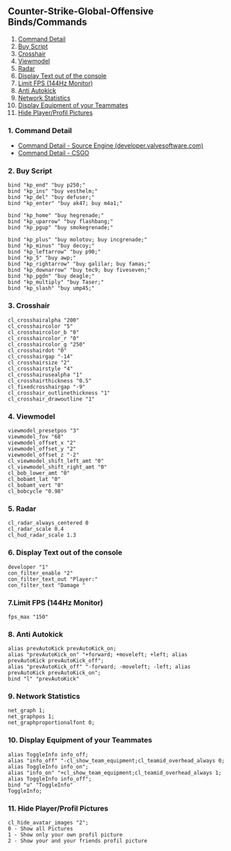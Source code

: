 ## Counter-Strike-Global-Offensive Binds/Commands

1. [Command Detail](#1-Command-Detail)
2. [Buy Script](#2-buy-script)
3. [Crosshair](#3-crosshair)
4. [Viewmodel](#4-viewmodel)
5. [Radar](#5-radar)
6. [Display Text out of the console](#6-display-text-out-of-the-console)
7. [Limit FPS (144Hz Monitor)](#7-limit-fps-144Hz-monitor)
8. [Anti Autokick](#8-anti-autokick)
9. [Network Statistics](#9-network-statistics)
10. [Display Equipment of your Teammates](#10-display-equipment-of-your-teammates)
11. [Hide Player/Profil Pictures](#11.-Hide-Player/Profil-Pictures)

### 1. Command Detail

- [Command Detail - Source Engine (developer.valvesoftware.com)](https://developer.valvesoftware.com/wiki/Console_Command_List)
- [Command Detail - CSGO](/CSGO-Cmds.csv)

### 2. Buy Script

	bind "kp_end" "buy p250;"
	bind "kp_ins" "buy vesthelm;"
	bind "kp_del" "buy defuser;"
	bind "kp_enter" "buy ak47; buy m4a1;"

	bind "kp_home" "buy hegrenade;"
	bind "kp_uparrow" "buy flashbang;"
	bind "kp_pgup" "buy smokegrenade;"

	bind "kp_plus" "buy molotov; buy incgrenade;"
	bind "kp_minus" "buy decoy;"
	bind "kp_leftarrow" "buy p90;"
	bind "kp_5" "buy awp;"
	bind "kp_rightarrow" "buy galilar; buy famas;"
	bind "kp_downarrow" "buy tec9; buy fiveseven;"
	bind "kp_pgdn" "buy deagle;"
	bind "kp_multiply" "buy Taser;"
	bind "kp_slash" "buy ump45;"

### 3. Crosshair

	cl_crosshairalpha "200"
	cl_crosshaircolor "5"
	cl_crosshaircolor_b "0"
	cl_crosshaircolor_r "0"
	cl_crosshaircolor_g "250"
	cl_crosshairdot "0"
	cl_crosshairgap "-14"
	cl_crosshairsize "2"
	cl_crosshairstyle "4"
	cl_crosshairusealpha "1"
	cl_crosshairthickness "0.5"
	cl_fixedcrosshairgap "-9"
	cl_crosshair_outlinethickness "1"
	cl_crosshair_drawoutline "1"

### 4. Viewmodel

	viewmodel_presetpos "3"
	viewmodel_fov "68"
	viewmodel_offset_x "2"
	viewmodel_offset_y "2"
	viewmodel_offset_z "-2"
	cl_viewmodel_shift_left_amt "0"
	cl_viewmodel_shift_right_amt "0"
	cl_bob_lower_amt "0"
	cl_bobamt_lat "0"
	cl_bobamt_vert "0"
	cl_bobcycle "0.98"

### 5. Radar

	cl_radar_always_centered 0
	cl_radar_scale 0.4
	cl_hud_radar_scale 1.3

### 6. Display Text out of the console

	developer "1"
	con_filter_enable "2"
	con_filter_text_out "Player:"
	con_filter_text "Damage "

### 7.Limit FPS (144Hz Monitor)

	fps_max "150"

### 8. Anti Autokick

	alias prevAutoKick prevAutoKick_on;
	alias "prevAutoKick_on" "+forward; +moveleft; +left; alias prevAutoKick prevAutoKick_off";
	alias "prevAutoKick_off" "-forward; -moveleft; -left; alias prevAutoKick prevAutoKick_on";
	bind "l" "prevAutoKick"

### 9. Network Statistics

	net_graph 1;
	net_graphpos 1;
	net_graphproportionalfont 0;

### 10. Display Equipment of your Teammates

	alias ToggleInfo info_off;
	alias "info_off" "-cl_show_team_equipment;cl_teamid_overhead_always 0; alias ToggleInfo info_on";
	alias "info_on" "+cl_show_team_equipment;cl_teamid_overhead_always 1; alias ToggleInfo info_off";
	bind "u" "ToggleInfo"
	ToggleInfo;

### 11. Hide Player/Profil Pictures

	cl_hide_avatar_images "2";
	0 - Show all Pictures
	1 - Show only your own profil picture
	2 - Show your and your friends profil picture
